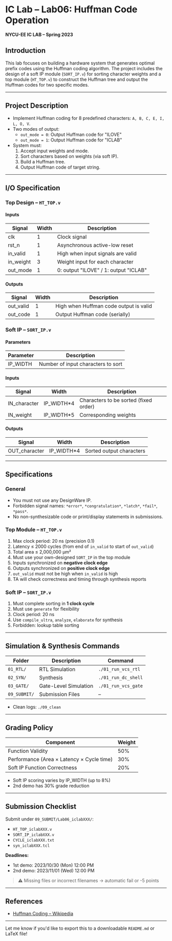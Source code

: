 # IC Lab – Lab06: Huffman Code Operation

**NYCU-EE IC LAB – Spring 2023**

## Introduction
This lab focuses on building a hardware system that generates optimal prefix codes using the Huffman coding algorithm. The project includes the design of a soft IP module (`SORT_IP.v`) for sorting character weights and a top module (`HT_TOP.v`) to construct the Huffman tree and output the Huffman codes for two specific modes.

---

## Project Description
- Implement Huffman coding for 8 predefined characters: `A, B, C, E, I, L, O, V`.
- Two modes of output:
  - `out_mode = 0`: Output Huffman code for "ILOVE"
  - `out_mode = 1`: Output Huffman code for "ICLAB"
- System must:
  1. Accept input weights and mode.
  2. Sort characters based on weights (via soft IP).
  3. Build a Huffman tree.
  4. Output Huffman code of target string.

---

## I/O Specification
### Top Design – `HT_TOP.v`
#### Inputs
| Signal      | Width | Description                            |
|-------------|-------|----------------------------------------|
| clk         | 1     | Clock signal                           |
| rst_n       | 1     | Asynchronous active-low reset          |
| in_valid    | 1     | High when input signals are valid     |
| in_weight   | 3     | Weight input for each character       |
| out_mode    | 1     | 0: output "ILOVE" / 1: output "ICLAB" |

#### Outputs
| Signal      | Width | Description                            |
|-------------|-------|----------------------------------------|
| out_valid   | 1     | High when Huffman code output is valid |
| out_code    | 1     | Output Huffman code (serially)         |

### Soft IP – `SORT_IP.v`
#### Parameters
| Parameter  | Description                         |
|------------|-------------------------------------|
| IP_WIDTH   | Number of input characters to sort  |

#### Inputs
| Signal        | Width       | Description                             |
|---------------|-------------|-----------------------------------------|
| IN_character  | IP_WIDTH*4  | Characters to be sorted (fixed order)   |
| IN_weight     | IP_WIDTH*5  | Corresponding weights                   |

#### Outputs
| Signal        | Width       | Description                             |
|---------------|-------------|-----------------------------------------|
| OUT_character | IP_WIDTH*4  | Sorted output characters                |

---

## Specifications
### General
- You must not use any DesignWare IP.
- Forbidden signal names: `*error*`, `*congratulation*`, `*latch*`, `*fail*`, `*pass*`.
- No non-synthesizable code or print/display statements in submissions.

### Top Module – `HT_TOP.v`
1. Max clock period: 20 ns (precision 0.1)
2. Latency ≤ 2000 cycles (from end of `in_valid` to start of `out_valid`)
3. Total area ≤ 2,000,000 µm²
4. Must use your own-designed `SORT_IP` in the top module
5. Inputs synchronized on **negative clock edge**
6. Outputs synchronized on **positive clock edge**
7. `out_valid` must not be high when `in_valid` is high
8. TA will check correctness and timing through synthesis reports

### Soft IP – `SORT_IP.v`
1. Must complete sorting in **1 clock cycle**
2. Must use `generate` for flexibility
3. Clock period: 20 ns
4. Use `compile_ultra`, `analyze`, `elaborate` for synthesis
5. Forbidden: lookup table sorting

---

## Simulation & Synthesis Commands
| Folder         | Description               | Command                 |
|----------------|---------------------------|-------------------------|
| `01_RTL/`      | RTL Simulation            | `./01_run_vcs_rtl`      |
| `02_SYN/`      | Synthesis                 | `./01_run_dc_shell`     |
| `03_GATE/`     | Gate-Level Simulation     | `./01_run_vcs_gate`     |
| `09_SUBMIT/`   | Submission Files          | –                       |

- Clean logs: `./09_clean`

---

## Grading Policy
| Component                  | Weight |
|----------------------------|--------|
| Function Validity          | 50%    |
| Performance (Area × Latency × Cycle time) | 30%    |
| Soft IP Function Correctness| 20%   |

- Soft IP scoring varies by IP_WIDTH (up to 8%)
- 2nd demo has 30% grade reduction

---

## Submission Checklist
Submit under `09_SUBMIT/Lab06_iclabXXX/`:
- `HT_TOP_iclabXXX.v`
- `SORT_IP_iclabXXX.v`
- `CYCLE_iclabXXX.txt`
- `syn_iclabXXX.tcl`

**Deadlines:**  
- 1st demo: 2023/10/30 (Mon) 12:00 PM  
- 2nd demo: 2023/11/01 (Wed) 12:00 PM

> ⚠️ Missing files or incorrect filenames → automatic fail or -5 points

---

## References
- [Huffman Coding – Wikipedia](https://en.wikipedia.org/wiki/Huffman_coding)

---

Let me know if you'd like to export this to a downloadable `README.md` or LaTeX file!
